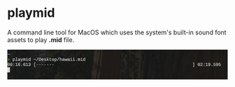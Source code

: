 # playmid

A command line tool for MacOS which uses the system's built-in sound font assets to play **.mid** file.

![screenshot.jpg](screenshot.jpg)
